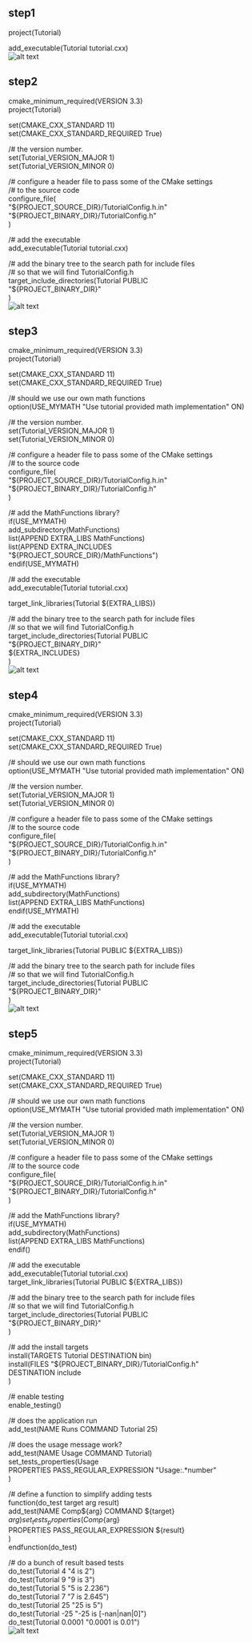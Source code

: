 ## step1
project(Tutorial)

add_executable(Tutorial tutorial.cxx)  
![alt text](images/step1.png)

## step2
cmake_minimum_required(VERSION 3.3)  
project(Tutorial)  

set(CMAKE_CXX_STANDARD 11)  
set(CMAKE_CXX_STANDARD_REQUIRED True)  

/# the version number.  
set(Tutorial_VERSION_MAJOR 1)  
set(Tutorial_VERSION_MINOR 0)  

/# configure a header file to pass some of the CMake settings  
/# to the source code  
configure_file(  
  "${PROJECT_SOURCE_DIR}/TutorialConfig.h.in"  
  "${PROJECT_BINARY_DIR}/TutorialConfig.h"  
  )  

/# add the executable  
add_executable(Tutorial tutorial.cxx)  

/# add the binary tree to the search path for include files  
/# so that we will find TutorialConfig.h  
target_include_directories(Tutorial PUBLIC  
                           "${PROJECT_BINARY_DIR}"  
                           )  
![alt text](images/step2.png)
## step3
cmake_minimum_required(VERSION 3.3)  
project(Tutorial)  

set(CMAKE_CXX_STANDARD 11)  
set(CMAKE_CXX_STANDARD_REQUIRED True)  

/# should we use our own math functions  
option(USE_MYMATH "Use tutorial provided math implementation" ON)  

/# the version number.  
set(Tutorial_VERSION_MAJOR 1)  
set(Tutorial_VERSION_MINOR 0)  

/# configure a header file to pass some of the CMake settings  
/# to the source code  
configure_file(  
  "${PROJECT_SOURCE_DIR}/TutorialConfig.h.in"  
  "${PROJECT_BINARY_DIR}/TutorialConfig.h"  
  )  

/# add the MathFunctions library?  
if(USE_MYMATH)  
  add_subdirectory(MathFunctions)  
  list(APPEND EXTRA_LIBS MathFunctions)  
  list(APPEND EXTRA_INCLUDES "${PROJECT_SOURCE_DIR}/MathFunctions")  
endif(USE_MYMATH)  

/# add the executable  
add_executable(Tutorial tutorial.cxx)  

target_link_libraries(Tutorial ${EXTRA_LIBS})  

/# add the binary tree to the search path for include files  
/# so that we will find TutorialConfig.h  
target_include_directories(Tutorial PUBLIC  
                           "${PROJECT_BINARY_DIR}"  
                           ${EXTRA_INCLUDES}  
                           )  
![alt text](images/step3.png)
## step4  
cmake_minimum_required(VERSION 3.3)  
project(Tutorial)  
  
set(CMAKE_CXX_STANDARD 11)  
set(CMAKE_CXX_STANDARD_REQUIRED True)  

/# should we use our own math functions  
option(USE_MYMATH "Use tutorial provided math implementation" ON)  

/# the version number.  
set(Tutorial_VERSION_MAJOR 1)  
set(Tutorial_VERSION_MINOR 0)  

/# configure a header file to pass some of the CMake settings  
/# to the source code  
configure_file(  
  "${PROJECT_SOURCE_DIR}/TutorialConfig.h.in"  
  "${PROJECT_BINARY_DIR}/TutorialConfig.h"  
  )  

/# add the MathFunctions library?  
if(USE_MYMATH)  
  add_subdirectory(MathFunctions)  
  list(APPEND EXTRA_LIBS MathFunctions)  
endif(USE_MYMATH)  

/# add the executable  
add_executable(Tutorial tutorial.cxx)  

target_link_libraries(Tutorial PUBLIC ${EXTRA_LIBS})  

/# add the binary tree to the search path for include files  
/# so that we will find TutorialConfig.h  
target_include_directories(Tutorial PUBLIC  
                           "${PROJECT_BINARY_DIR}"  
                           )  
![alt text](images/step4.png)

## step5
cmake_minimum_required(VERSION 3.3)  
project(Tutorial)  

set(CMAKE_CXX_STANDARD 11)  
set(CMAKE_CXX_STANDARD_REQUIRED True)  

/# should we use our own math functions  
option(USE_MYMATH "Use tutorial provided math implementation" ON)  

/# the version number.  
set(Tutorial_VERSION_MAJOR 1)  
set(Tutorial_VERSION_MINOR 0)  

/# configure a header file to pass some of the CMake settings  
/# to the source code  
configure_file(  
  "${PROJECT_SOURCE_DIR}/TutorialConfig.h.in"  
  "${PROJECT_BINARY_DIR}/TutorialConfig.h"  
  )  

/# add the MathFunctions library?  
if(USE_MYMATH)  
  add_subdirectory(MathFunctions)  
  list(APPEND EXTRA_LIBS MathFunctions)  
endif()  

/# add the executable  
add_executable(Tutorial tutorial.cxx)  
target_link_libraries(Tutorial PUBLIC ${EXTRA_LIBS})  

/# add the binary tree to the search path for include files  
/# so that we will find TutorialConfig.h  
target_include_directories(Tutorial PUBLIC  
                           "${PROJECT_BINARY_DIR}"  
                           )  

/# add the install targets  
install(TARGETS Tutorial DESTINATION bin)  
install(FILES "${PROJECT_BINARY_DIR}/TutorialConfig.h"  
  DESTINATION include  
  )  

/# enable testing  
enable_testing()  

/# does the application run  
add_test(NAME Runs COMMAND Tutorial 25)  

/# does the usage message work?  
add_test(NAME Usage COMMAND Tutorial)  
set_tests_properties(Usage  
  PROPERTIES PASS_REGULAR_EXPRESSION "Usage:.*number"  
  )  

/# define a function to simplify adding tests  
function(do_test target arg result)  
  add_test(NAME Comp${arg} COMMAND ${target} ${arg})  
  set_tests_properties(Comp${arg}  
    PROPERTIES PASS_REGULAR_EXPRESSION ${result}  
    )  
endfunction(do_test)  

/# do a bunch of result based tests  
do_test(Tutorial 4 "4 is 2")  
do_test(Tutorial 9 "9 is 3")  
do_test(Tutorial 5 "5 is 2.236")  
do_test(Tutorial 7 "7 is 2.645")  
do_test(Tutorial 25 "25 is 5")  
do_test(Tutorial -25 "-25 is [-nan|nan|0]")  
do_test(Tutorial 0.0001 "0.0001 is 0.01")  
![alt text](images/step5.png)
